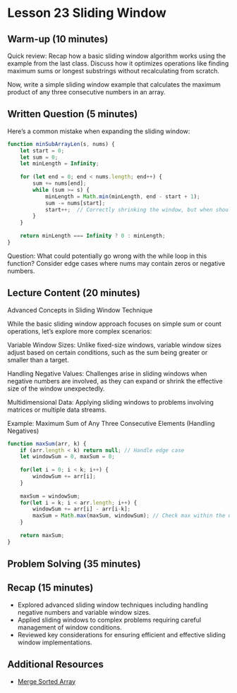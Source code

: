 # Lesson 23 Sliding Window

## Warm-up (10 minutes)
Quick review: Recap how a basic sliding window algorithm works using the example from the last class. Discuss how it optimizes operations like finding maximum sums or longest substrings without recalculating from scratch.

Now, write a simple sliding window example that calculates the maximum product of any three consecutive numbers in an array.

## Written Question (5 minutes)
Here’s a common mistake when expanding the sliding window:

```javascript
function minSubArrayLen(s, nums) {
    let start = 0;
    let sum = 0;
    let minLength = Infinity;
    
    for (let end = 0; end < nums.length; end++) {
        sum += nums[end];
        while (sum >= s) {
            minLength = Math.min(minLength, end - start + 1);
            sum -= nums[start];
            start++;  // Correctly shrinking the window, but when should it stop?
        }
    }
    
    return minLength === Infinity ? 0 : minLength;
}
```

Question: What could potentially go wrong with the while loop in this function? Consider edge cases where nums may contain zeros or negative numbers.

## Lecture Content (20 minutes)
Advanced Concepts in Sliding Window Technique

While the basic sliding window approach focuses on simple sum or count operations, let’s explore more complex scenarios:

Variable Window Sizes: Unlike fixed-size windows, variable window sizes adjust based on certain conditions, such as the sum being greater or smaller than a target.

Handling Negative Values: Challenges arise in sliding windows when negative numbers are involved, as they can expand or shrink the effective size of the window unexpectedly.

Multidimensional Data: Applying sliding windows to problems involving matrices or multiple data streams.

Example: Maximum Sum of Any Three Consecutive Elements (Handling Negatives)

``` javascript
function maxSum(arr, k) {
    if (arr.length < k) return null; // Handle edge case
    let windowSum = 0, maxSum = 0;
    
    for(let i = 0; i < k; i++) {
        windowSum += arr[i];
    }
    
    maxSum = windowSum;
    for(let i = k; i < arr.length; i++) {
        windowSum += arr[i] - arr[i-k];
        maxSum = Math.max(maxSum, windowSum); // Check max within the updated window
    }
    
    return maxSum;
}
```

## Problem Solving (35 minutes)


## Recap (15 minutes)
-   Explored advanced sliding window techniques including handling negative numbers and variable window sizes.
- Applied sliding windows to complex problems requiring careful management of window conditions.
- Reviewed key considerations for ensuring efficient and effective sliding window implementations.

## Additional Resources
- [Merge Sorted Array](https://leetcode.com/problems/merge-sorted-array/description/?envType=problem-list-v2&envId=two-pointers)


